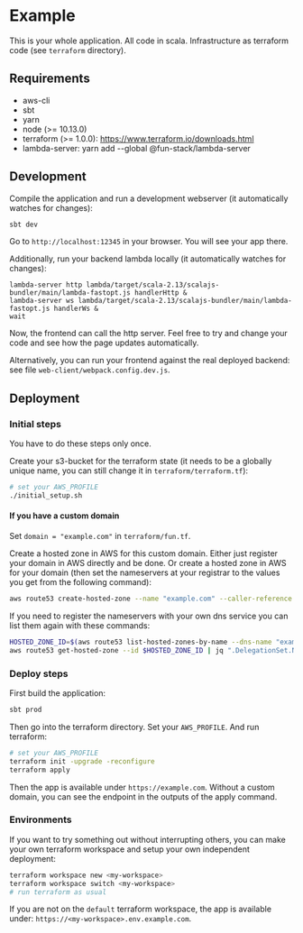# Example

This is your whole application. All code in scala. Infrastructure as terraform code (see `terraform` directory).

## Requirements

- aws-cli
- sbt
- yarn
- node (>= 10.13.0)
- terraform (>= 1.0.0): https://www.terraform.io/downloads.html
- lambda-server: yarn add --global @fun-stack/lambda-server

## Development

Compile the application and run a development webserver (it automatically watches for changes):
```sh
sbt dev
```

Go to `http://localhost:12345` in your browser. You will see your app there.

Additionally, run your backend lambda locally (it automatically watches for changes):

```
lambda-server http lambda/target/scala-2.13/scalajs-bundler/main/lambda-fastopt.js handlerHttp &
lambda-server ws lambda/target/scala-2.13/scalajs-bundler/main/lambda-fastopt.js handlerWs &
wait
```

Now, the frontend can call the http server. Feel free to try and change your code and see how the page updates automatically.

Alternatively, you can run your frontend against the real deployed backend: see file `web-client/webpack.config.dev.js`.

## Deployment

### Initial steps

You have to do these steps only once.

Create your s3-bucket for the terraform state (it needs to be a globally unique name, you can still change it in `terraform/terraform.tf`):

```sh
# set your AWS_PROFILE
./initial_setup.sh
```

#### If you have a custom domain

Set `domain = "example.com"` in `terraform/fun.tf`.

Create a hosted zone in AWS for this custom domain.
Either just register your domain in AWS directly and be done.
Or create a hosted zone in AWS for your domain (then set the nameservers at your registrar to the values you get from the following command):

```sh
aws route53 create-hosted-zone --name "example.com" --caller-reference $(date +%s)
```

If you need to register the nameservers with your own dns service you can list them again with these commands:

```sh
HOSTED_ZONE_ID=$(aws route53 list-hosted-zones-by-name --dns-name "example.com" | jq -r ".HostedZones[0].Id")
aws route53 get-hosted-zone --id $HOSTED_ZONE_ID | jq ".DelegationSet.NameServers"
```

### Deploy steps

First build the application:

```sh
sbt prod
```

Then go into the terraform directory. Set your `AWS_PROFILE`. And run terraform:

```sh
# set your AWS_PROFILE
terraform init -upgrade -reconfigure
terraform apply
```

Then the app is available under `https://example.com`.
Without a custom domain, you can see the endpoint in the outputs of the apply command.

### Environments

If you want to try something out without interrupting others, you can make your own terraform workspace and setup your own independent deployment:

```sh
terraform workspace new <my-workspace>
terraform workspace switch <my-workspace>
# run terraform as usual
```

If you are not on the `default` terraform workspace, the app is available under: `https://<my-workspace>.env.example.com`.
